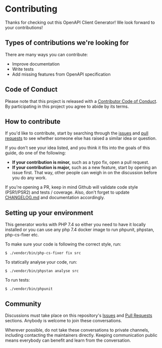 # Contributing

Thanks for checking out this OpenAPI Client Generator! We look forward to your contributions!

## Types of contributions we're looking for

There are many ways you can contribute:

* Improve documentation
* Write tests
* Add missing features from OpenAPI specification

## Code of Conduct

Please note that this project is released with a [Contributor Code of Conduct](CODE_OF_CONDUCT.md). By participating in this project you agree to abide by its terms.

## How to contribute

If you'd like to contribute, start by searching through the [issues](https://github.com/DoclerLabs/api-client-generator/issues) and [pull requests](https://github.com/DoclerLabs/api-client-generator/pulls) to see whether someone else has raised a similar idea or question.

If you don't see your idea listed, and you think it fits into the goals of this guide, do one of the following:
* **If your contribution is minor,** such as a typo fix, open a pull request.
* **If your contribution is major,** such as a new feature, start by opening an issue first. That way, other people can weigh in on the discussion before you do any work.

If you're opening a PR, keep in mind Github will validate code style (PSR1/PSR2) and tests / coverage. Also, don't forget to update [CHANGELOG.md](https://github.com/DoclerLabs/api-client-generator/blob/master/CHANGELOG.md) and documentation accordingly.

## Setting up your environment

This generator works with PHP 7.4 so either you need to have it locally installed or you can use any php 7.4 docker image to run phpunit, phpstan, php-cs-fixer etc.

To make sure your code is following the correct style, run:

```
$ ./vendor/bin/php-cs-fixer fix src
```

To statically analyse your code, run:

```
$ ./vendor/bin/phpstan analyse src
```

To run tests:

```
$ ./vendor/bin/phpunit
```

## Community

Discussions must take place on this repository's [Issues](https://github.com/DoclerLabs/api-client-generator/issues) and [Pull Requests](https://github.com/DoclerLabs/api-client-generator/pulls) sections. Anybody is welcome to join these conversations.

Wherever possible, do not take these conversations to private channels, including contacting the maintainers directly. Keeping communication public means everybody can benefit and learn from the conversation.
